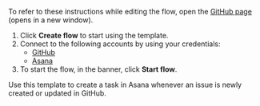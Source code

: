 To refer to these instructions while editing the flow, open the [GitHub page](https://github.com/ot4i/app-connect-templates/tree/main/resources/markdown/Create%20a%20task%20in%20Asana%20when%20an%20issue%20is%20created%20or%20updated%20in%20GitHub_instructions.md) (opens in a new window).

1. Click **Create flow** to start using the template.
2. Connect to the following accounts by using your credentials:
   - [GitHub](https://www.ibm.com/docs/en/app-connect/containers_cd?topic=apps-github) 
   - [Asana](https://www.ibm.com/docs/en/app-connect/containers_cd?topic=apps-asana)
3. To start the flow, in the banner, click **Start flow**.

Use this template to create a task in Asana whenever an issue is newly created or updated in GitHub.




